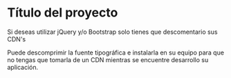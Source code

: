 # Título del proyecto

Si deseas utilizar jQuery y/o Bootstrap solo tienes que descomentario sus CDN\'s

Puede descomprimir la fuente tipográfica e instalarla en su equipo para que no tengas que tomarla de un CDN mientras se encuentre desarrollo su aplicación.
